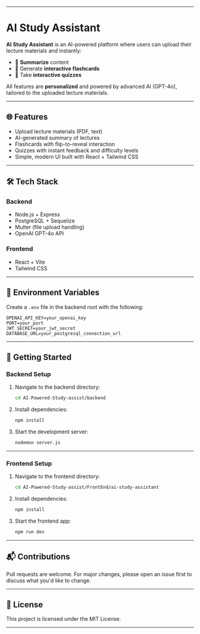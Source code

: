 
---

# AI Study Assistant

**AI Study Assistant** is an AI-powered platform where users can upload their lecture materials and instantly:

* 📄 **Summarize** content
* 🧠 Generate **interactive flashcards**
* 📝 Take **interactive quizzes**

All features are **personalized** and powered by advanced AI (GPT-4o), tailored to the uploaded lecture materials.

---

## 🌐 Features

* Upload lecture materials (PDF, text)
* AI-generated summary of lectures
* Flashcards with flip-to-reveal interaction
* Quizzes with instant feedback and difficulty levels
* Simple, modern UI built with React + Tailwind CSS

---

## 🛠️ Tech Stack

### Backend

* Node.js + Express
* PostgreSQL + Sequelize
* Multer (file upload handling)
* OpenAI GPT-4o API

### Frontend

* React + Vite
* Tailwind CSS

---

## 📁 Environment Variables

Create a `.env` file in the backend root with the following:

```env
OPENAI_API_KEY=your_openai_key
PORT=your_port
JWT_SECRET=your_jwt_secret
DATABASE_URL=your_postgresql_connection_url
```

---

## 🚀 Getting Started

### Backend Setup

1. Navigate to the backend directory:

   ```bash
   cd AI-Powered-Study-assist/backend
   ```

2. Install dependencies:

   ```bash
   npm install
   ```

3. Start the development server:

   ```bash
   nodemon server.js
   ```

---

### Frontend Setup

1. Navigate to the frontend directory:

   ```bash
   cd AI-Powered-Study-assist/FrontEnd/ai-study-assistant
   ```

2. Install dependencies:

   ```bash
   npm install
   ```

3. Start the frontend app:

   ```bash
   npm run dev
   ```

---

## 📬 Contributions

Pull requests are welcome. For major changes, please open an issue first to discuss what you'd like to change.

---

## 📄 License

This project is licensed under the MIT License.

---

